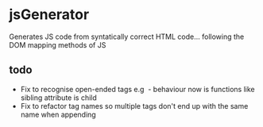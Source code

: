 # jsGenerator
Generates JS code from syntatically correct HTML code... following the DOM mapping methods of JS 

## todo
* Fix to recognise open-ended tags e.g <img src="" alt="" > - behaviour now is functions like sibling attribute is child
* Fix to refactor tag names so multiple tags don't end up with the same name when appending